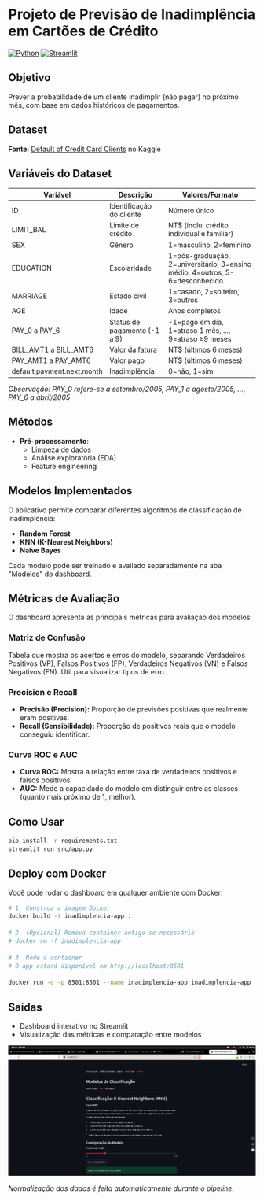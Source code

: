 # Projeto de Previsão de Inadimplência em Cartões de Crédito

[![Python](https://img.shields.io/badge/Python-3.8%2B-blue)](https://python.org)
[![Streamlit](https://img.shields.io/badge/Streamlit-App-orange)](https://streamlit.io)

## Objetivo
Prever a probabilidade de um cliente inadimplir (não pagar) no próximo mês, com base em dados históricos de pagamentos.

## Dataset
**Fonte**: [Default of Credit Card Clients](https://www.kaggle.com/datasets/uciml/default-of-credit-card-clients-dataset) no Kaggle

## Variáveis do Dataset

| Variável | Descrição | Valores/Formato |
|----------|-----------|-----------------|
| ID | Identificação do cliente | Número único |
| LIMIT_BAL | Limite de crédito | NT$ (inclui crédito individual e familiar) |
| SEX | Gênero | 1=masculino, 2=feminino |
| EDUCATION | Escolaridade | 1=pós-graduação, 2=universitário, 3=ensino médio, 4=outros, 5-6=desconhecido |
| MARRIAGE | Estado civil | 1=casado, 2=solteiro, 3=outros |
| AGE | Idade | Anos completos |
| PAY_0 a PAY_6 | Status de pagamento (-1 a 9) | -1=pago em dia, 1=atraso 1 mês, ..., 9=atraso ≥9 meses |
| BILL_AMT1 a BILL_AMT6 | Valor da fatura | NT$ (últimos 6 meses) |
| PAY_AMT1 a PAY_AMT6 | Valor pago | NT$ (últimos 6 meses) |
| default.payment.next.month | Inadimplência | 0=não, 1=sim |

*Observação: PAY_0 refere-se a setembro/2005, PAY_1 a agosto/2005, ..., PAY_6 a abril/2005*

## Métodos
- **Pré-processamento**:
  - Limpeza de dados
  - Análise exploratória (EDA)
  - Feature engineering

## Modelos Implementados

O aplicativo permite comparar diferentes algoritmos de classificação de inadimplência:
- **Random Forest**
- **KNN (K-Nearest Neighbors)**
- **Naive Bayes**

Cada modelo pode ser treinado e avaliado separadamente na aba "Modelos" do dashboard.

## Métricas de Avaliação

O dashboard apresenta as principais métricas para avaliação dos modelos:

### Matriz de Confusão
Tabela que mostra os acertos e erros do modelo, separando Verdadeiros Positivos (VP), Falsos Positivos (FP), Verdadeiros Negativos (VN) e Falsos Negativos (FN). Útil para visualizar tipos de erro.

### Precision e Recall
- **Precisão (Precision):** Proporção de previsões positivas que realmente eram positivas.
- **Recall (Sensibilidade):** Proporção de positivos reais que o modelo conseguiu identificar.

### Curva ROC e AUC
- **Curva ROC:** Mostra a relação entre taxa de verdadeiros positivos e falsos positivos.
- **AUC:** Mede a capacidade do modelo em distinguir entre as classes (quanto mais próximo de 1, melhor).

## Como Usar
```bash
pip install -r requirements.txt
streamlit run src/app.py
```

## Deploy com Docker

Você pode rodar o dashboard em qualquer ambiente com Docker:

```bash
# 1. Construa a imagem Docker
docker build -t inadimplencia-app .

# 2. (Opcional) Remova container antigo se necessário
# docker rm -f inadimplencia-app

# 3. Rode o container
# O app estará disponível em http://localhost:8501

docker run -d -p 8501:8501 --name inadimplencia-app inadimplencia-app
```

## Saídas
- Dashboard interativo no Streamlit
- Visualização das métricas e comparação entre modelos

![Exemplo de Visualização](./src/images/image.png)

*Normalização dos dados é feita automaticamente durante o pipeline.*